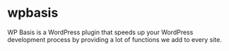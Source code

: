 wpbasis
=======

WP Basis is a WordPress plugin that speeds up your WordPress development process by providing a lot of functions we add to every site.
